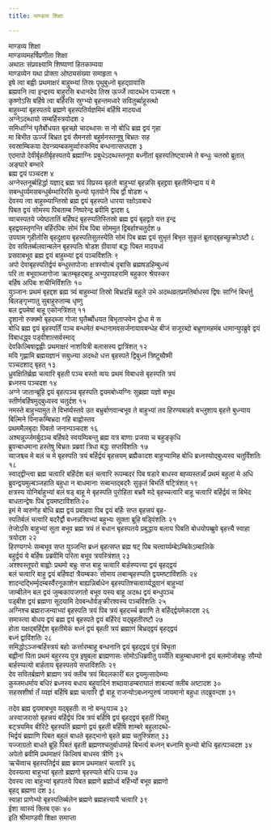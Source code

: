 ```yaml
---
title: माण्डव्य शिक्षा

---
```

माण्डव्य शिक्षा  
माण्डव्यमहर्षिप्रणीता शिक्षा  
अथातः संप्रवक्ष्यामि शिष्याणां हितकाम्यया  
माण्डव्येन यथा प्रोक्ता ओष्ठ्यसंख्या समाहृता १  
इषे त्वा बह्वीः प्रथमाक्षरं बाहुब्भ्यां तिस्रः पृथुबुध्नो बृहद्ग्रावासि  
ब्रह्मवनि त्वा इन्द्रस्य बाहुरसि बधानदेव तिस्र ऊर्ज्जे त्वादब्धेन पञ्चदश १  
कृष्णोऽसि बर्हिषे त्वा बर्हिरसि स्रुग्भ्यो बृहन्तमध्वरे सवितुर्ब्बाहूस्त्थो  
बाहुब्भ्यां बृहस्पतये ब्रह्मणे बृहस्पतिर्यज्ञमिमं बर्हिषि मादयध्वं  
अग्नेऽदब्धायो सम्बर्हिस्त्रयोदश २  
समिधाग्निं घृतैर्बोधयत बृहच्छो चादब्धासः स नो बोधि ब्रह्म द्वयं गृहा  
मा बिभीत ऊर्ज्जं बिभ्रत द्वयं सैमनसो बहुर्मनस्तनूषु बिभ्रतः सह  
स्वस्राम्बिकया देवन्त्र्यम्बकमुर्व्वारुकमिव बन्धनात्सप्तदश ३  
एदमापो देवीर्बृहतीर्बृहस्पतये ब्रह्माग्निः प्रबुधेऽदब्धस्तनूपा बध्नीतां बृहस्पतिष्ट्वास्मे ते बन्धुः चतस्रो ब्रूतात् अङ्घारे बम्भारे  
ब्रह्म द्वयं पञ्चदश ४  
अग्नेस्तनूर्ब्बहिर्द्धा यज्ञाद् ब्रह्म त्रयं विप्रस्य बृहतो बाहुभ्यां बृहन्नसि बृहद्द्रवा बृहतीमिन्द्राय यं मे सबन्धुर्य्यमसबन्धुर्बम्भारिरसि बुध्न्यो घृतयोने पिब द्वौ षोडश ५  
देवस्य त्वा बाहुब्भ्यान्तिस्रो ब्रह्म द्वयं बृहस्पते धारया रक्षोऽवबाधे  
पिबत द्वयं सोमस्य पिबताम्ब निष्परेन्द्र ब्रवीमि द्वादश ६  
व्वाचस्पतये ज्येष्ठतातिं बर्हिषदं बृहस्प्पतिस्तिस्रो ब्रह्म द्वयं बृहद्वते यत्त इन्द्र  
बृहद्वयस्तृणन्ति बर्हिरपिबः सोमं पिब पिबा सोममुत द्विबर्हाश्चतुर्दश ७  
उपयाम गृहीतोसि बृहदुक्षाय बृहस्पतिसुतस्येति सोमं पिब ब्रह्म द्वयं सुभृतं बिभृत सुकृतं ब्रूताद्बृहच्छुक्रोऽष्टौ ८  
देव सवितर्ब्बलवान्बलेन बृहस्पतिः षोडश ग्रीवायां बद्धः पिबत मादयध्वं  
प्रसवाबभूव ब्रह्म द्वयं बाहुब्भ्यां द्वयं पञ्चविंशतिः ९  
अपो देवाबृहस्पतिर्द्वयं बन्धुस्तपोजाः क्षत्रस्योल्बं दृबासि ब्रह्मषडहिम्बुध्न्यं  
परि ता बभूवाब्जागोजा ऋतम्बृहद्बाहू अभ्युपावहरामि बहुकार श्रेयस्कर  
बर्हिष अपिबः शचीभिर्विंशतिः १०  
युञ्जानः प्रथमं बृहद्दश ब्रह्म त्र्यं बाहुब्भ्यां तिस्रो बिभ्रदभ्रिं बहुले उभे अदब्धव्रतप्रमतिर्बाधस्व द्विषः साग्निं बिभर्त्तु बिलङ्गृभ्णातु सुबाहुरुताम्ब धृष्णु  
बल द्वयमेषां बाहू एकोनत्रिंशत् ११  
दृशानो रुक्क्मो बृहदब्जा गोजा घृतैर्ब्बोधयत बिभृताप्स्वेन द्वोधा मे स  
बोधि ब्रह्म द्वयं बृहस्पतिँ पञ्च बन्धमेतं बन्धानामवसर्जनायावबन्धेह बीजं सजूरब्दो बभ्रूणामहमंब धामान्युपब्रुवे द्वयं विबाधद्ध्व पड्वीशात्सर्वस्माद्  
देवकिल्बिषाद्वह्वीः प्रथमाक्षरं नाशयित्री बलासस्य द्वात्रिंशत् १२  
मयि गृह्णामि ब्रह्मयज्ञानं सबुध्न्या अदब्धो धत्त बृहस्पते द्विबुध्नं त्रिष्टुब्ग्रैष्मी  
पञ्चदशाद् बृहत् १३  
ध्रुवक्षितिर्ब्रह्म चत्वारि बृहती पञ्च बस्तो व्वयः प्रथमं विबाधसे बृहस्पति त्रयं  
ब्रध्नस्य पञ्चदश १४  
अग्ने जातान्ब्रूहि द्वयं बृहत्पञ्च बृहस्पति द्वयमबोध्यग्निः सुब्रह्मा यज्ञो बभूथ  
स्तीर्णबर्हिषमुद्बुध्यस्व चतुर्दश १५  
नमस्ते बाहुभ्यामुत ते विभर्ष्यस्तवे उत बभ्रुर्बाणवान्बभूव ते बाहुभ्यां तव हिरण्यबाहवे बभ्लुशाय बृहत्ते बुध्न्याय बिल्मिने पिनाकम्बिभ्रदा गहि बाह्वोस्तव  
प्रथममैलबृदाः पिबतो जनान्पञ्चदश १६  
अश्मन्नूर्ज्जमर्बुदञ्च बर्हिषदे स्वयम्पिबन्तु ब्रह्म यत्र बाणाः प्रजया च बहुङ्कृधि  
ब्रुवन्बाधमाना हस्तेषु बिभ्रतः प्रब्रवां त्रिधा बद्धः सप्तविंशतिः १७  
व्वाजश्च्च मे बलं च मे बृहस्पति त्रयं बर्हिर्द्वयं बृहत्त्रयम् ब्रह्मैकादश बाहुभ्यामिह बोधि ब्रध्नस्योद्बुध्यस्व चतुर्विंशतिः १८  
स्वाद्द्वीन्त्वा ब्रह्म चत्वारि बर्हिर्दश बलं चत्वारि रूपम्बदरं पिब षडारे बाधस्व बह्व्यस्तन्न्वँ प्रथमं बहुलां मे अधि ब्रुवन्द्वयमुल्बञ्जहाति बहुधा न बाधमानाः सब्वन्तद्बदरैः सुकृतं बिभर्ति षट्त्रिंशत् १९  
क्षत्रस्य योनिर्बाहुभ्यां बलं षड् बाहू मे बृहस्पति पुरोहिता बभ्रवै मदे बृहच्चत्वारि बाहू चत्वारि बर्हिर्द्वयं स बिभेद बाधतान्द्वेषः पिब द्वयमष्टाविंशतिः२०  
इमं मे व्वरुणेह बोधि ब्रह्म द्वयं प्रबाहवा पिब द्वयं बर्हिः सप्त बृहत्त्रयं बृह-  
स्पतिर्बलं चत्वारि बदरैर्द्वौ बध्नन्नश्विभ्यां बहुभ्यः सूक्ता ब्रूहि षड्विंशतिः २१  
तेजोऽसि बाहुभ्यां सुता बभूव ब्रह्म त्रयं तं बधान बृहस्पतये प्रबुद्धाय बलाय पिबति बोधयोपब्ब्रुवे बृहत्त्यै स्वाहा त्रयोदश २२  
हिरण्यगर्भः सम्बभूव सप्त युञ्जन्ति ब्रध्नं बृहत्सप्त ब्रह्म षट् पिब चत्त्वार्य्यम्बेऽम्बिकेऽम्बालिके  
बहुर्द्वयं ये बर्हिषः प्रब्रवीमि परिता बभूव त्रयस्त्रिंशत् २३  
अश्श्वस्तूपरो बाह्वोः प्रथमो बभ्रुः सप्त बाहु चत्वारि बार्हस्प्पत्त्या द्वयं बृहद्द्वयं  
बलं चत्वारि बाहु द्वयं बर्हिषदां त्रैयम्बकाः सोमाय लबान्बृहस्प्पति द्वयमष्टाविंशतिः २४  
शादन्दद्भिर्म्मृदम्बर्स्वैरनूकाशेन बाह्यन्निर्बाधेन बृहस्पतिश्चत्वार्य्यद्ध्वानं बाहुभ्यां  
जाम्बीलेन बल द्वयं जुम्बकायजगतो बभूव यस्य बाहू अदब्ध द्वयं बन्धुपञ्च  
पड्बीश द्वयं ब्रह्मणा सूदयामि देवबन्धोर्वङ्क्रीरश्वस्य पञ्चविंशतिः २५  
अग्निश्च ब्रह्मराजन्याभ्यां बृहस्पति त्रयं पिब त्रयं बृहदर्च्च ब्रवाणि ते बर्हिर्द्द्वयमेकादश २६  
समास्त्वा बोधय द्वयं ब्रह्म द्वयं बृहस्पते द्वयं बर्हिरेदं यद्बृहतीरष्टौ २७  
होता यक्षद्बर्हिर्द्दश बृहतीमेकं बध्नं द्वयं बृहती त्रयं ब्रह्माणं बिभ्रद्द्वयं बृहद्द्वयं  
बध्नं द्वाविंशतिः २८  
समिद्धोऽञ्जन्बर्हिस्त्रयं बहोः कर्त्तारम्बाहू बन्धनानि द्वयं बृहद्द्वयं पुत्रं बिभृता  
बह्वीनां पिता प्रथमं बहुरस्य पुत्र इषुबला ब्राह्मणासः सोमोऽधिब्रवीतु पर्य्येति बाहुम्बाधमानो द्वयं बलमोजोबभ्रुः सौम्यो बार्हस्प्पत्यो बार्हताय बृहस्पतये सप्तविंशतिः २९  
देव सवितर्ब्रह्मणे ब्राह्मण त्रयं क्लीब त्रयं बिदलकारीं बल द्वयमुत्सादेब्भ्यः  
कुब्जमधर्माय बधिरं ब्रध्नस्य बधाय बहुवादिनं शब्दायाडम्बराघातं शाबल्यां क्लीब अष्टादश ३०  
सहस्रशीर्षा तँ य्यज्ञं बर्हिषि ब्रह्म चत्वारि द्वौ बाहू राजन्योऽबध्नन्पुरुषं जायमानो बहुधा तदब्रुवन्दश ३१  
  
तदेव ब्रह्म द्वयमाबभूव यद्बृहतीः स नो बन्धुःपञ्च ३२  
अस्याजरासो बृहत्त्रयं बर्हिर्द्वयं पिब त्रयं बर्हिषि द्वयं बृहद्द्वयं बृहतीं पिबतु  
बट्त्रयमिव बीरिटे बृहस्पतिं ब्रह्मणो द्वयं बृहती बर्हिषि शाम्बरे बहुलादब्धे-  
भिर्द्वयं ब्रह्माणि पिबत बहुलं बाधते बृहद्भानो बृहते ब्रह्म चतुस्त्रिंशत् ३३  
यज्जाग्रतो बाधते ब्रूहि पिबतं बृहती ब्रह्मणश्चतुर्बाधामहे बिभर्त्य बध्नन् बध्नामि बुध्न्यो बोधि बृहत्पञ्चदश ३४  
अपेतो ब्रवीमि प्रथमाक्षरं किल्विषं बाधस्व त्रीणि ३५  
ऋचेंव्वाच बृहस्पतिर्द्वयं ब्रह्म ब्रवाम प्रथमाक्षरं चत्वारि ३६  
देवस्यत्वा बाहुभ्यां बृहतो ब्रह्मणो बृहस्प्पते बोधि पञ्च ३७  
देवस्य त्वा बाहुभ्यां बृहपतये पिबत ब्रह्मणे ब्रह्मोर्ध्व बर्हिर्भ्यो बभूव ब्रह्मणो  
बृहद् ब्रह्मणा दश ३८  
स्वाहा प्राणेभ्यो बृहस्पतिर्ब्बलेन ब्रह्मणे ब्रह्महत्त्यायै चत्वारि ३९  
ईशा व्वास्यं क्लिब एकः ४०  
              इति श्रीमाण्डवी शिक्षा समाप्ता